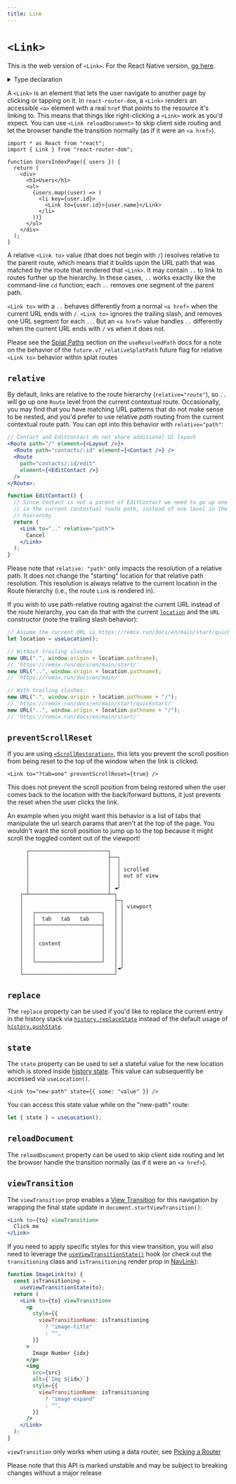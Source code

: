 ```yaml
---
title: Link
---
```


# `<Link>`

<docs-info>This is the web version of `<Link>`. For the React Native version, [go here][link-native].</docs-info>

<details>
  <summary>Type declaration</summary>

```tsx
declare function Link(props: LinkProps): React.ReactElement;

interface LinkProps
  extends Omit<
    React.AnchorHTMLAttributes<HTMLAnchorElement>,
    "href"
  > {
  to: To;
  preventScrollReset?: boolean;
  relative?: "route" | "path";
  reloadDocument?: boolean;
  replace?: boolean;
  state?: any;
  viewTransition?: boolean;
}

type To = string | Partial<Path>;

interface Path {
  pathname: string;
  search: string;
  hash: string;
}
```

</details>

A `<Link>` is an element that lets the user navigate to another page by clicking or tapping on it. In `react-router-dom`, a `<Link>` renders an accessible `<a>` element with a real `href` that points to the resource it's linking to. This means that things like right-clicking a `<Link>` work as you'd expect. You can use `<Link reloadDocument>` to skip client side routing and let the browser handle the transition normally (as if it were an `<a href>`).

```tsx
import * as React from "react";
import { Link } from "react-router-dom";

function UsersIndexPage({ users }) {
  return (
    <div>
      <h1>Users</h1>
      <ul>
        {users.map((user) => (
          <li key={user.id}>
            <Link to={user.id}>{user.name}</Link>
          </li>
        ))}
      </ul>
    </div>
  );
}
```

A relative `<Link to>` value (that does not begin with `/`) resolves relative to the parent route, which means that it builds upon the URL path that was matched by the route that rendered that `<Link>`. It may contain `..` to link to routes further up the hierarchy. In these cases, `..` works exactly like the command-line `cd` function; each `..` removes one segment of the parent path.

<docs-info>`<Link to>` with a `..` behaves differently from a normal `<a href>` when the current URL ends with `/`. `<Link to>` ignores the trailing slash, and removes one URL segment for each `..`. But an `<a href>` value handles `..` differently when the current URL ends with `/` vs when it does not.</docs-info>

<docs-info>Please see the [Splat Paths][relativesplatpath] section on the `useResolvedPath` docs for a note on the behavior of the `future.v7_relativeSplatPath` future flag for relative `<Link to>` behavior within splat routes</docs-info>

## `relative`

By default, links are relative to the route hierarchy (`relative="route"`), so `..` will go up one `Route` level from the current contextual route. Occasionally, you may find that you have matching URL patterns that do not make sense to be nested, and you'd prefer to use relative _path_ routing from the current contextual route path. You can opt into this behavior with `relative="path"`:

```jsx
// Contact and EditContact do not share additional UI layout
<Route path="/" element={<Layout />}>
  <Route path="contacts/:id" element={<Contact />} />
  <Route
    path="contacts/:id/edit"
    element={<EditContact />}
  />
</Route>;

function EditContact() {
  // Since Contact is not a parent of EditContact we need to go up one level
  // in the current contextual route path, instead of one level in the Route
  // hierarchy
  return (
    <Link to=".." relative="path">
      Cancel
    </Link>
  );
}
```

Please note that `relative: "path"` only impacts the resolution of a relative path. It does not change the "starting" location for that relative path resolution. This resolution is always relative to the current location in the Route hierarchy (i.e., the route `Link` is rendered in).

If you wish to use path-relative routing against the current URL instead of the route hierarchy, you can do that with the current [`location`][use-location] and the `URL` constructor (note the trailing slash behavior):

```js
// Assume the current URL is https://remix.run/docs/en/main/start/quickstart
let location = useLocation();

// Without trailing slashes
new URL(".", window.origin + location.pathname);
// 'https://remix.run/docs/en/main/start/'
new URL("..", window.origin + location.pathname);
// 'https://remix.run/docs/en/main/'

// With trailing slashes:
new URL(".", window.origin + location.pathname + "/");
// 'https://remix.run/docs/en/main/start/quickstart/'
new URL("..", window.origin + location.pathname + "/");
// 'https://remix.run/docs/en/main/start/'
```

## `preventScrollReset`

If you are using [`<ScrollRestoration>`][scrollrestoration], this lets you prevent the scroll position from being reset to the top of the window when the link is clicked.

```tsx
<Link to="?tab=one" preventScrollReset={true} />
```

This does not prevent the scroll position from being restored when the user comes back to the location with the back/forward buttons, it just prevents the reset when the user clicks the link.

An example when you might want this behavior is a list of tabs that manipulate the url search params that aren't at the top of the page. You wouldn't want the scroll position to jump up to the top because it might scroll the toggled content out of the viewport!

```
      ┌─────────────────────────┐
      │                         ├──┐
      │                         │  │
      │                         │  │ scrolled
      │                         │  │ out of view
      │                         │  │
      │                         │ ◄┘
    ┌─┴─────────────────────────┴─┐
    │                             ├─┐
    │                             │ │ viewport
    │   ┌─────────────────────┐   │ │
    │   │  tab   tab   tab    │   │ │
    │   ├─────────────────────┤   │ │
    │   │                     │   │ │
    │   │                     │   │ │
    │   │ content             │   │ │
    │   │                     │   │ │
    │   │                     │   │ │
    │   └─────────────────────┘   │ │
    │                             │◄┘
    └─────────────────────────────┘

```

## `replace`

The `replace` property can be used if you'd like to replace the current entry in the history stack via [`history.replaceState`][history-replace-state] instead of the default usage of [`history.pushState`][history-push-state].

## `state`

The `state` property can be used to set a stateful value for the new location which is stored inside [history state][history-state]. This value can subsequently be accessed via `useLocation()`.

```tsx
<Link to="new-path" state={{ some: "value" }} />
```

You can access this state value while on the "new-path" route:

```ts
let { state } = useLocation();
```

## `reloadDocument`

The `reloadDocument` property can be used to skip client side routing and let the browser handle the transition normally (as if it were an `<a href>`).

## `viewTransition`

The `viewTransition` prop enables a [View Transition][view-transitions] for this navigation by wrapping the final state update in `document.startViewTransition()`:

```jsx
<Link to={to} viewTransition>
  Click me
</Link>
```

If you need to apply specific styles for this view transition, you will also need to leverage the [`useViewTransitionState()`][use-view-transition-state] hook (or check out the `transitioning` class and `isTransitioning` render prop in [NavLink][navlink]):

```jsx
function ImageLink(to) {
  const isTransitioning =
    useViewTransitionState(to);
  return (
    <Link to={to} viewTransition>
      <p
        style={{
          viewTransitionName: isTransitioning
            ? "image-title"
            : "",
        }}
      >
        Image Number {idx}
      </p>
      <img
        src={src}
        alt={`Img ${idx}`}
        style={{
          viewTransitionName: isTransitioning
            ? "image-expand"
            : "",
        }}
      />
    </Link>
  );
}
```

<docs-warning>`viewTransition` only works when using a data router, see [Picking a Router][picking-a-router]</docs-warning>

<docs-warning>Please note that this API is marked unstable and may be subject to breaking changes without a major release</docs-warning>

[link-native]: ./link-native
[scrollrestoration]: ./scroll-restoration
[history-replace-state]: https://developer.mozilla.org/en-US/docs/Web/API/History/replaceState
[history-push-state]: https://developer.mozilla.org/en-US/docs/Web/API/History/pushState
[history-state]: https://developer.mozilla.org/en-US/docs/Web/API/History/state
[use-view-transition-state]: ../hooks//use-view-transition-state
[view-transitions]: https://developer.mozilla.org/en-US/docs/Web/API/View_Transitions_API
[picking-a-router]: ../routers/picking-a-router
[navlink]: ./nav-link
[relativesplatpath]: ../hooks/use-resolved-path#splat-paths
[use-location]: ../hooks/use-location
